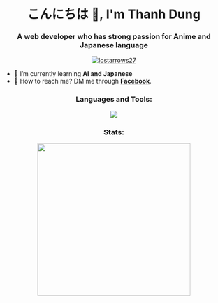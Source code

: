 <h1 align="center">こんにちは 🎴, I'm Thanh Dung</h1>
<h3 align="center">A web developer who has strong passion for Anime and Japanese language</h3>

<p align="center"> 
    <a href="https://github.com/ryo-ma/github-profile-trophy"><img src="https://github-profile-trophy.vercel.app/?username=lostarrows27&theme=darkhub&row=1&column=6" alt="lostarrows27"/> </a> 
</p>

- 📝 I’m currently learning **AI and Japanese**
- 💌 How to reach me? DM me through **[Facebook](https://www.facebook.com/Romcomgasukidesu)**.

<h3 align="center">Languages and Tools:</h3>

<p align="center">
  <img src="https://skillicons.dev/icons?i=html,css,js,ts,react,nextjs,tailwind,sass,jquery,mysql,firebase,nodejs,express,postgres,supabase,vscode,postman,cpp,java,git&perline=10" />
</p>

<h3 align="center">Stats:</h3>

<p align="center">
    <img
        width = "350px"
        src="https://github-readme-stats.vercel.app/api/top-langs?username=lostarrows27&layout=compact&theme=tokyonight&count_private=true&hide_border=true"
    />
</p>
